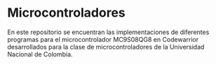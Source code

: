 # Microcontroladores
En este repositorio se encuentran las implementaciones de diferentes programas para el microcontrolador MC9S08QG8 en Codewarrior desarrollados para la clase de microcontroladores de la Universidad Nacional de Colombia.

